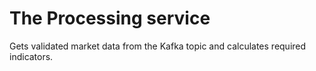# The Processing service

Gets validated market data from the Kafka topic and calculates required indicators. 